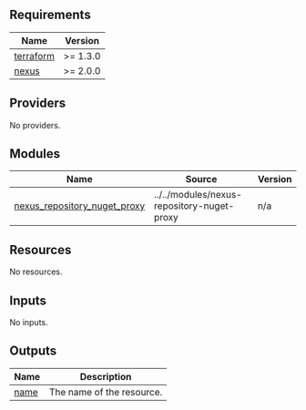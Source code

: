 ## Requirements

| Name | Version |
|------|---------|
| <a name="requirement_terraform"></a> [terraform](#requirement\_terraform) | >= 1.3.0 |
| <a name="requirement_nexus"></a> [nexus](#requirement\_nexus) | >= 2.0.0 |

## Providers

No providers.

## Modules

| Name | Source | Version |
|------|--------|---------|
| <a name="module_nexus_repository_nuget_proxy"></a> [nexus\_repository\_nuget\_proxy](#module\_nexus\_repository\_nuget\_proxy) | ../../modules/nexus-repository-nuget-proxy | n/a |

## Resources

No resources.

## Inputs

No inputs.

## Outputs

| Name | Description |
|------|-------------|
| <a name="output_name"></a> [name](#output\_name) | The name of the resource. |

